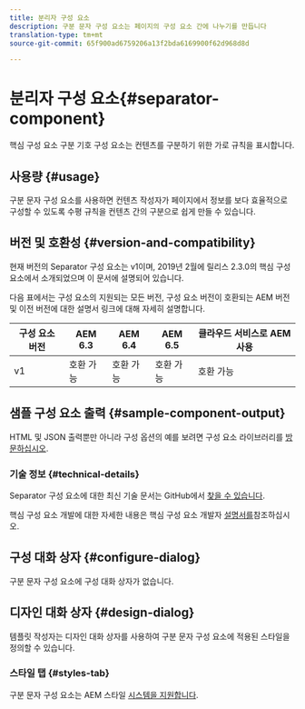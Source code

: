 ```yaml
---
title: 분리자 구성 요소
description: 구분 문자 구성 요소는 페이지의 구성 요소 간에 나누기를 만듭니다
translation-type: tm+mt
source-git-commit: 65f900ad6759206a13f2bda6169900f62d968d8d

---
```



# 분리자 구성 요소{#separator-component}

핵심 구성 요소 구분 기호 구성 요소는 컨텐츠를 구분하기 위한 가로 규칙을 표시합니다.

## 사용량 {#usage}

구분 문자 구성 요소를 사용하면 컨텐츠 작성자가 페이지에서 정보를 보다 효율적으로 구성할 수 있도록 수평 규칙을 컨텐츠 간의 구분으로 쉽게 만들 수 있습니다.

## 버전 및 호환성 {#version-and-compatibility}

현재 버전의 Separator 구성 요소는 v1이며, 2019년 2월에 릴리스 2.3.0의 핵심 구성 요소에서 소개되었으며 이 문서에 설명되어 있습니다.

다음 표에서는 구성 요소의 지원되는 모든 버전, 구성 요소 버전이 호환되는 AEM 버전 및 이전 버전에 대한 설명서 링크에 대해 자세히 설명합니다.

| 구성 요소 버전 | AEM 6.3 | AEM 6.4 | AEM 6.5 | 클라우드 서비스로 AEM 사용 |
|---|---|---|---|---|
| v1 | 호환 가능 | 호환 가능 | 호환 가능 | 호환 가능 |

## 샘플 구성 요소 출력 {#sample-component-output}

HTML 및 JSON 출력뿐만 아니라 구성 옵션의 예를 보려면 구성 요소 라이브러리를 [방문하십시오](https://adobe.com/go/aem_cmp_library_separator).

### 기술 정보 {#technical-details}

Separator 구성 요소에 대한 최신 기술 문서는 GitHub에서 [찾을 수 있습니다](https://adobe.com/go/aem_cmp_tech_separator_v1).

핵심 구성 요소 개발에 대한 자세한 내용은 핵심 구성 요소 개발자 [설명서를](developing.md)참조하십시오.

## 구성 대화 상자 {#configure-dialog}

구분 문자 구성 요소에 구성 대화 상자가 없습니다.

## 디자인 대화 상자 {#design-dialog}

템플릿 작성자는 디자인 대화 상자를 사용하여 구분 문자 구성 요소에 적용된 스타일을 정의할 수 있습니다.

### 스타일 탭 {#styles-tab}

구분 문자 구성 요소는 AEM 스타일 [시스템을 지원합니다](authoring.md#component-styling).
